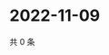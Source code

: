 # 2022-11-09

共 0 条

<!-- BEGIN WEIBO -->
<!-- 最后更新时间 Wed Nov 09 2022 13:27:14 GMT+0800 (China Standard Time) -->

<!-- END WEIBO -->
